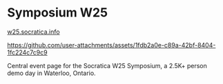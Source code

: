 # Symposium W25

[w25.socratica.info](https://w25.socratica.info/)

https://github.com/user-attachments/assets/1fdb2a0e-c89a-42bf-8404-1fc224c7c9c9

Central event page for the Socratica W25 Symposium, a 2.5K+ person demo day in Waterloo, Ontario.
